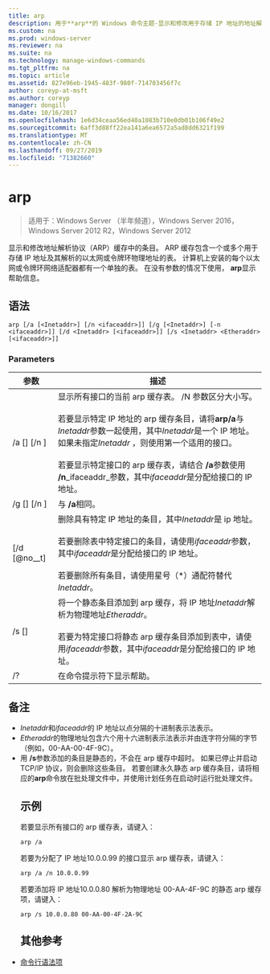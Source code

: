 ```yaml
---
title: arp
description: 用于**arp**的 Windows 命令主题-显示和修改用于存储 IP 地址的地址解析协议（arp）缓存中的条目，以及它们的已解析物理地址。
ms.custom: na
ms.prod: windows-server
ms.reviewer: na
ms.suite: na
ms.technology: manage-windows-commands
ms.tgt_pltfrm: na
ms.topic: article
ms.assetid: 827e96eb-1945-483f-980f-714703456f7c
author: coreyp-at-msft
ms.author: coreyp
manager: dongill
ms.date: 10/16/2017
ms.openlocfilehash: 1e6d34ceaa56ed40a1083b710e0db01b106f49e2
ms.sourcegitcommit: 6aff3d88ff22ea141a6ea6572a5ad8dd6321f199
ms.translationtype: MT
ms.contentlocale: zh-CN
ms.lasthandoff: 09/27/2019
ms.locfileid: "71382660"
---
```

# <a name="arp"></a>arp

>适用于：Windows Server （半年频道），Windows Server 2016，Windows Server 2012 R2，Windows Server 2012

显示和修改地址解析协议（ARP）缓存中的条目。 ARP 缓存包含一个或多个用于存储 IP 地址及其解析的以太网或令牌环物理地址的表。 计算机上安装的每个以太网或令牌环网络适配器都有一个单独的表。 在没有参数的情况下使用， **arp**显示帮助信息。
## <a name="syntax"></a>语法
```
arp [/a [<Inetaddr>] [/n <ifaceaddr>]] [/g [<Inetaddr>] [-n <ifaceaddr>]] [/d <Inetaddr> [<ifaceaddr>]] [/s <Inetaddr> <Etheraddr> [<ifaceaddr>]]
```
### <a name="parameters"></a>Parameters

|                参数                |                                                                                                                                                                                                                                                               描述                                                                                                                                                                                                                                                               |
|-----------------------------------------|-----------------------------------------------------------------------------------------------------------------------------------------------------------------------------------------------------------------------------------------------------------------------------------------------------------------------------------------------------------------------------------------------------------------------------------------------------------------------------------------------------------------------------------------|
|    /a [<Inetaddr>] [/n <ifaceaddr>]     | 显示所有接口的当前 arp 缓存表。 /N 参数区分大小写。<br /><br />若要显示特定 IP 地址的 arp 缓存条目，请将**arp/a**与*Inetaddr*参数一起使用，其中*Inetaddr*是一个 IP 地址。 如果未指定*Inetaddr* ，则使用第一个适用的接口。<br /><br />若要显示特定接口的 arp 缓存表，请结合 **/a**参数使用 **/n**_ifaceaddr_参数，其中*ifaceaddr*是分配给接口的 IP 地址。 |
|    /g [<Inetaddr>] [/n <ifaceaddr>]     |                                                                                                                                                                                                                                                          与 **/a**相同。                                                                                                                                                                                                                                                           |
|      [/d <Inetaddr> [@no__t]       |                                                                                           删除具有特定 IP 地址的条目，其中*Inetaddr*是 ip 地址。<br /><br />若要删除表中特定接口的条目，请使用*ifaceaddr*参数，其中*ifaceaddr*是分配给接口的 IP 地址。<br /><br />若要删除所有条目，请使用星号（\*）通配符替代*Inetaddr*。                                                                                           |
| /s <Inetaddr> <Etheraddr> [<ifaceaddr>] |                                                                                                                     将一个静态条目添加到 arp 缓存，将 IP 地址*Inetaddr*解析为物理地址*Etheraddr*。<br /><br />若要为特定接口将静态 arp 缓存条目添加到表中，请使用*ifaceaddr*参数，其中*ifaceaddr*是分配给接口的 IP 地址。                                                                                                                     |
|                   /?                    |                                                                                                                                                                                                                                                  在命令提示符下显示帮助。                                                                                                                                                                                                                                                   |

## <a name="remarks"></a>备注
- *Inetaddr*和*ifaceaddr*的 IP 地址以点分隔的十进制表示法表示。
- *Etheraddr*的物理地址包含六个用十六进制表示法表示并由连字符分隔的字节（例如，00-AA-00-4F-9C）。
- 用 **/s**参数添加的条目是静态的，不会在 arp 缓存中超时。 如果已停止并启动 TCP/IP 协议，则会删除这些条目。 若要创建永久静态 arp 缓存条目，请将相应的**arp**命令放在批处理文件中，并使用计划任务在启动时运行批处理文件。
  ## <a name="BKMK_Examples"></a>示例
  若要显示所有接口的 arp 缓存表，请键入：
  ```
  arp /a
  ```
  若要为分配了 IP 地址10.0.0.99 的接口显示 arp 缓存表，请键入：
  ```
  arp /a /n 10.0.0.99
  ```
  若要添加将 IP 地址10.0.0.80 解析为物理地址 00-AA-4F-9C 的静态 arp 缓存项，请键入：
  ```
  arp /s 10.0.0.80 00-AA-00-4F-2A-9C 
  ```
  ## <a name="additional-references"></a>其他参考
- [命令行语法项](command-line-syntax-key.md)
